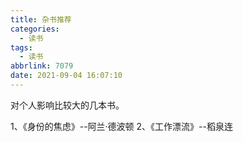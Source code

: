 ```yaml
---
title: 杂书推荐
categories:
  - 读书
tags:
  - 读书
abbrlink: 7079
date: 2021-09-04 16:07:10
---
```


对个人影响比较大的几本书。

<!-- more -->

1、《身份的焦虑》--阿兰·德波顿
2、《工作漂流》--稻泉连